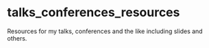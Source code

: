 # talks_conferences_resources

Resources for my talks, conferences and the like including slides and others.
